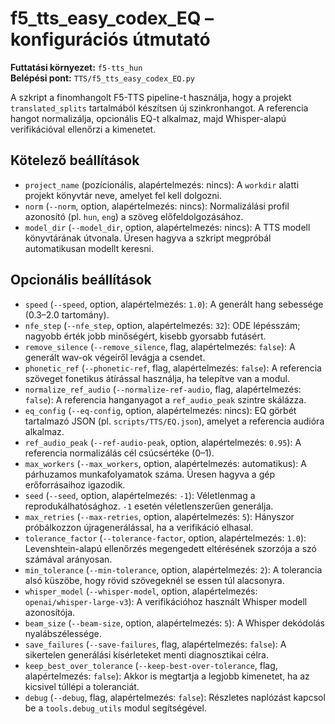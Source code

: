 # f5_tts_easy_codex_EQ – konfigurációs útmutató

**Futtatási környezet:** `f5-tts_hun`  
**Belépési pont:** `TTS/f5_tts_easy_codex_EQ.py`

A szkript a finomhangolt F5-TTS pipeline-t használja, hogy a projekt `translated_splits` tartalmából készítsen új szinkronhangot. A referencia hangot normalizálja, opcionális EQ-t alkalmaz, majd Whisper-alapú verifikációval ellenőrzi a kimenetet.

## Kötelező beállítások
- `project_name` (pozícionális, alapértelmezés: nincs): A `workdir` alatti projekt könyvtár neve, amelyet fel kell dolgozni.
- `norm` (`--norm`, option, alapértelmezés: nincs): Normalizálási profil azonosító (pl. `hun`, `eng`) a szöveg előfeldolgozásához.
- `model_dir` (`--model_dir`, option, alapértelmezés: nincs): A TTS modell könyvtárának útvonala. Üresen hagyva a szkript megpróbál automatikusan modellt keresni.

## Opcionális beállítások
- `speed` (`--speed`, option, alapértelmezés: `1.0`): A generált hang sebessége (0.3–2.0 tartomány).
- `nfe_step` (`--nfe_step`, option, alapértelmezés: `32`): ODE lépésszám; nagyobb érték jobb minőségért, kisebb gyorsabb futásért.
- `remove_silence` (`--remove_silence`, flag, alapértelmezés: `false`): A generált wav-ok végeiről levágja a csendet.
- `phonetic_ref` (`--phonetic-ref`, flag, alapértelmezés: `false`): A referencia szöveget fonetikus átírással használja, ha telepítve van a modul.
- `normalize_ref_audio` (`--normalize-ref-audio`, flag, alapértelmezés: `false`): A referencia hanganyagot a `ref_audio_peak` szintre skálázza.
- `eq_config` (`--eq-config`, option, alapértelmezés: nincs): EQ görbét tartalmazó JSON (pl. `scripts/TTS/EQ.json`), amelyet a referencia audióra alkalmaz.
- `ref_audio_peak` (`--ref-audio-peak`, option, alapértelmezés: `0.95`): A referencia normalizálás cél csúcsértéke (0–1).
- `max_workers` (`--max_workers`, option, alapértelmezés: automatikus): A párhuzamos munkafolyamatok száma. Üresen hagyva a gép erőforrásaihoz igazodik.
- `seed` (`--seed`, option, alapértelmezés: `-1`): Véletlenmag a reprodukálhatósághoz. `-1` esetén véletlenszerűen generálja.
- `max_retries` (`--max-retries`, option, alapértelmezés: `5`): Hányszor próbálkozzon újragenerálással, ha a verifikáció elhasal.
- `tolerance_factor` (`--tolerance-factor`, option, alapértelmezés: `1.0`): Levenshtein-alapú ellenőrzés megengedett eltérésének szorzója a szó számával arányosan.
- `min_tolerance` (`--min-tolerance`, option, alapértelmezés: `2`): A tolerancia alsó küszöbe, hogy rövid szövegeknél se essen túl alacsonyra.
- `whisper_model` (`--whisper-model`, option, alapértelmezés: `openai/whisper-large-v3`): A verifikációhoz használt Whisper modell azonosítója.
- `beam_size` (`--beam-size`, option, alapértelmezés: `5`): A Whisper dekódolás nyalábszélessége.
- `save_failures` (`--save-failures`, flag, alapértelmezés: `false`): A sikertelen generálási kísérleteket menti diagnosztikai célra.
- `keep_best_over_tolerance` (`--keep-best-over-tolerance`, flag, alapértelmezés: `false`): Akkor is megtartja a legjobb kimenetet, ha az kicsivel túllépi a toleranciát.
- `debug` (`--debug`, flag, alapértelmezés: `false`): Részletes naplózást kapcsol be a `tools.debug_utils` modul segítségével.
